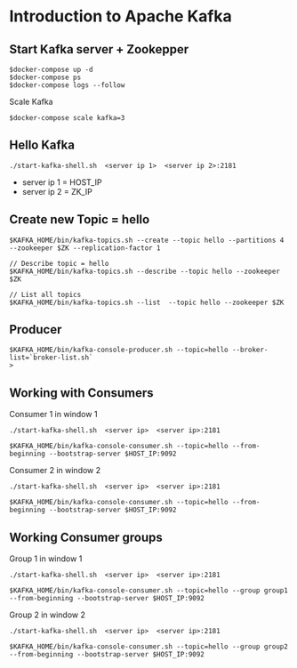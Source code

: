 # Introduction to Apache Kafka

## Start Kafka server + Zookepper
```
$docker-compose up -d
$docker-compose ps
$docker-compose logs --follow
```

Scale Kafka
```
$docker-compose scale kafka=3
```

## Hello Kafka
```
./start-kafka-shell.sh  <server ip 1>  <server ip 2>:2181
```
* server ip 1 = HOST_IP
* server ip 2 = ZK_IP

## Create new Topic = hello
```
$KAFKA_HOME/bin/kafka-topics.sh --create --topic hello --partitions 4 --zookeeper $ZK --replication-factor 1

// Describe topic = hello
$KAFKA_HOME/bin/kafka-topics.sh --describe --topic hello --zookeeper $ZK

// List all topics
$KAFKA_HOME/bin/kafka-topics.sh --list  --topic hello --zookeeper $ZK
```

## Producer
```
$KAFKA_HOME/bin/kafka-console-producer.sh --topic=hello --broker-list=`broker-list.sh`
>
```

## Working with Consumers

Consumer 1 in window 1
```
./start-kafka-shell.sh  <server ip>  <server ip>:2181

$KAFKA_HOME/bin/kafka-console-consumer.sh --topic=hello --from-beginning --bootstrap-server $HOST_IP:9092
```

Consumer 2 in window 2
```
./start-kafka-shell.sh  <server ip>  <server ip>:2181

$KAFKA_HOME/bin/kafka-console-consumer.sh --topic=hello --from-beginning --bootstrap-server $HOST_IP:9092
```

## Working Consumer groups

Group 1 in window 1
```
./start-kafka-shell.sh  <server ip>  <server ip>:2181

$KAFKA_HOME/bin/kafka-console-consumer.sh --topic=hello --group group1 --from-beginning --bootstrap-server $HOST_IP:9092

```

Group 2 in window 2
```
./start-kafka-shell.sh  <server ip>  <server ip>:2181

$KAFKA_HOME/bin/kafka-console-consumer.sh --topic=hello --group group2 --from-beginning --bootstrap-server $HOST_IP:9092

```

